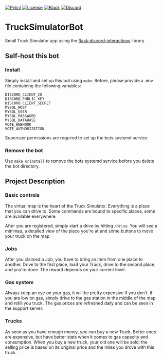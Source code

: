[![Pylint](https://github.com/therealr5/TruckSimulatorBot/actions/workflows/pylint.yml/badge.svg)](https://github.com/therealr5/TruckSimulatorBot/actions/workflows/pylint.yml)
[![License](https://img.shields.io/github/license/therealr5/TrucksimulatorBot)](https://github.com/therealr5/TruckSimulatorBot/blob/http-only/LICENSE)
[![Black](https://img.shields.io/badge/codestyle-black-000000)](https://github.com/psf/black)
[![Discord](https://img.shields.io/discord/839580174282260510)](https://discord.gg/FzAxtGTUhN)

# TruckSimulatorBot
Small Truck Simulator app using the [flask-discord-interactions](https://github.com/Breq16/flask-discord-interactions) library

## Self-host this bot
### Install
Simply install and set up this bot using `make`.
Before, please provide a .env file containing the following variables:
```env
DISCORD_CLIENT_ID
DISCORD_PUBLIC_KEY
DISCORD_CLIENT_SECRET
MYSQL_HOST
MYSQL_USER
MYSQL_PASSWORD
MYSQL_DATABASE
VOTE_WEBHOOK
VOTE_AUTHORIZATION
```

Superuser permissions are required to set up the bots systemd service

### Remove the bot
Use `make uninstall` to remove the bots systemd service before you delete the bot directory.

## Project Description

### Basic controls
The virtual map is the heart of the Truck Simulator. Everything is a place that you can drive to. Some commands are bound to specific places, some are available everywhere.

After you are registered, simply start a drive by hitting `/drive`. You will see a minimap, a detailed view of the place you're at and some buttons to move your truck on the map.

### Jobs
After you claimed a Job, you have to bring an item from one place to another.
Drive to the first place, load your Truck, drive to the second place, and you're done. The reward depends on your current level.

### Gas system
Always keep an eye on your gas, it will be pretty expensive if you don't. If you are low on gas, simply drive to the gas station in the middle of the map and refill you truck.
The gas prices are refreshed daily and can be seen in the support server.

### Trucks
As soon as you have enough money, you can buy a new Truck. Better ones are expensive, but have better stats when it comes to gas capacity and consumption.
When you buy a new truck, your old one will be sold; the selling price is based on its original price and the miles you drove with this truck.
